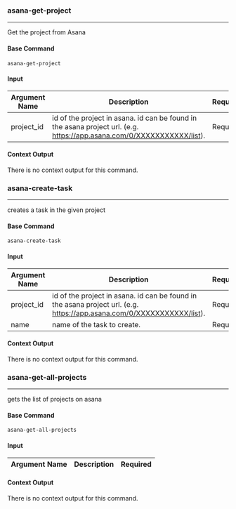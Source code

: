 
### asana-get-project

***
Get the project from Asana

#### Base Command

`asana-get-project`

#### Input

| **Argument Name** | **Description** | **Required** |
| --- | --- | --- |
| project_id | id of the project in asana. id can be found in the asana project url. (e.g. https://app.asana.com/0/XXXXXXXXXXX/list). | Required |

#### Context Output

There is no context output for this command.

### asana-create-task

***
creates a task in the given project

#### Base Command

`asana-create-task`

#### Input

| **Argument Name** | **Description** | **Required** |
| --- | --- | --- |
| project_id | id of the project in asana. id can be found in the asana project url. (e.g. https://app.asana.com/0/XXXXXXXXXXX/list). | Required |
| name | name of the task to create. | Required |

#### Context Output

There is no context output for this command.

### asana-get-all-projects

***
gets the list of projects on asana

#### Base Command

`asana-get-all-projects`

#### Input

| **Argument Name** | **Description** | **Required** |
| --- | --- | --- |

#### Context Output

There is no context output for this command.
